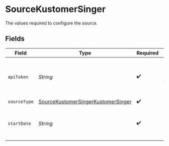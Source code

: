 # SourceKustomerSinger

The values required to configure the source.


## Fields

| Field                                                                                                                                          | Type                                                                                                                                           | Required                                                                                                                                       | Description                                                                                                                                    | Example                                                                                                                                        |
| ---------------------------------------------------------------------------------------------------------------------------------------------- | ---------------------------------------------------------------------------------------------------------------------------------------------- | ---------------------------------------------------------------------------------------------------------------------------------------------- | ---------------------------------------------------------------------------------------------------------------------------------------------- | ---------------------------------------------------------------------------------------------------------------------------------------------- |
| `apiToken`                                                                                                                                     | *String*                                                                                                                                       | :heavy_check_mark:                                                                                                                             | Kustomer API Token. See the <a href="https://developer.kustomer.com/kustomer-api-docs/reference/authentication">docs</a> on how to obtain this |                                                                                                                                                |
| `sourceType`                                                                                                                                   | [SourceKustomerSingerKustomerSinger](../../models/shared/SourceKustomerSingerKustomerSinger.md)                                                | :heavy_check_mark:                                                                                                                             | N/A                                                                                                                                            |                                                                                                                                                |
| `startDate`                                                                                                                                    | *String*                                                                                                                                       | :heavy_check_mark:                                                                                                                             | The date from which you'd like to replicate the data                                                                                           | 2019-01-01T00:00:00Z                                                                                                                           |